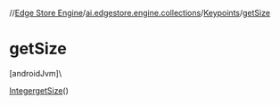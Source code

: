 //[Edge Store Engine](../../../index.md)/[ai.edgestore.engine.collections](../index.md)/[Keypoints](index.md)/[getSize](get-size.md)

# getSize

[androidJvm]\

[Integer](https://developer.android.com/reference/kotlin/java/lang/Integer.html)[getSize](get-size.md)()
